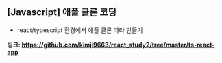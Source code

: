 ## [Javascript] 애플 클론 코딩
- react/typescript 환경에서 애플 클론 따라 만들기

**링크: https://github.com/kimji9663/react_study2/tree/master/ts-react-app**
